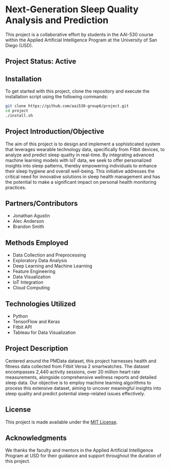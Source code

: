 # Next-Generation Sleep Quality Analysis and Prediction

This project is a collaborative effort by students in the AAI-530 course within the Applied Artificial Intelligence Program at the University of San Diego (USD).

## Project Status: Active

## Installation

To get started with this project, clone the repository and execute the installation script using the following commands:

```bash
git clone https://github.com/aai530-group6/project.git
cd project
./install.sh
```

## Project Introduction/Objective

The aim of this project is to design and implement a sophisticated system that leverages wearable technology data, specifically from Fitbit devices, to analyze and predict sleep quality in real-time. By integrating advanced machine learning models with IoT data, we seek to offer personalized insights into sleep patterns, thereby empowering individuals to enhance their sleep hygiene and overall well-being. This initiative addresses the critical need for innovative solutions in sleep health management and has the potential to make a significant impact on personal health monitoring practices.

## Partners/Contributors

- Jonathan Agustin
- Alec Anderson
- Brandon Smith

## Methods Employed

- Data Collection and Preprocessing
- Exploratory Data Analysis
- Deep Learning and Machine Learning
- Feature Engineering
- Data Visualization
- IoT Integration
- Cloud Computing

## Technologies Utilized

- Python
- TensorFlow and Keras
- Fitbit API
- Tableau for Data Visualization

## Project Description

Centered around the PMData dataset, this project harnesses health and fitness data collected from Fitbit Versa 2 smartwatches. The dataset encompasses 2,440 activity sessions, over 20 million heart rate measurements, alongside comprehensive wellness reports and detailed sleep data. Our objective is to employ machine learning algorithms to process this extensive dataset, aiming to uncover meaningful insights into sleep quality and predict potential sleep-related issues effectively.

## License

This project is made available under the [MIT License](LICENSE).

## Acknowledgments

We thanks the faculty and mentors in the Applied Artificial Intelligence Program at USD for their guidance and support throughout the duration of this project.